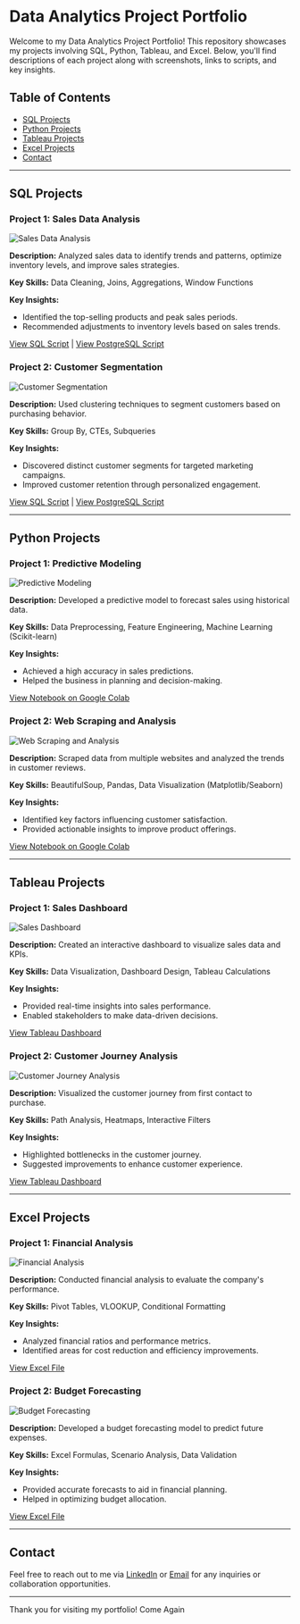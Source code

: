 # Data Analytics Project Portfolio

Welcome to my Data Analytics Project Portfolio! This repository showcases my projects involving SQL, Python, Tableau, and Excel. Below, you'll find descriptions of each project along with screenshots, links to scripts, and key insights.

## Table of Contents
- [SQL Projects](#sql-projects)
- [Python Projects](#python-projects)
- [Tableau Projects](#tableau-projects)
- [Excel Projects](#excel-projects)
- [Contact](#contact)

---

## SQL Projects

### Project 1: Sales Data Analysis
![Sales Data Analysis](path/to/sales-data-analysis-screenshot.png)

**Description:** Analyzed sales data to identify trends and patterns, optimize inventory levels, and improve sales strategies.

**Key Skills:** Data Cleaning, Joins, Aggregations, Window Functions

**Key Insights:**
- Identified the top-selling products and peak sales periods.
- Recommended adjustments to inventory levels based on sales trends.

[View SQL Script](link-to-sales-data-analysis-sql-script) | [View PostgreSQL Script](link-to-sales-data-analysis-postgresql-script)

### Project 2: Customer Segmentation
![Customer Segmentation](path/to/customer-segmentation-screenshot.png)

**Description:** Used clustering techniques to segment customers based on purchasing behavior.

**Key Skills:** Group By, CTEs, Subqueries

**Key Insights:**
- Discovered distinct customer segments for targeted marketing campaigns.
- Improved customer retention through personalized engagement.

[View SQL Script](link-to-customer-segmentation-sql-script) | [View PostgreSQL Script](link-to-customer-segmentation-postgresql-script)

---

## Python Projects

### Project 1: Predictive Modeling
![Predictive Modeling](path/to/predictive-modeling-screenshot.png)

**Description:** Developed a predictive model to forecast sales using historical data.

**Key Skills:** Data Preprocessing, Feature Engineering, Machine Learning (Scikit-learn)

**Key Insights:**
- Achieved a high accuracy in sales predictions.
- Helped the business in planning and decision-making.

[View Notebook on Google Colab](link-to-predictive-modeling-notebook)

### Project 2: Web Scraping and Analysis
![Web Scraping and Analysis](path/to/web-scraping-screenshot.png)

**Description:** Scraped data from multiple websites and analyzed the trends in customer reviews.

**Key Skills:** BeautifulSoup, Pandas, Data Visualization (Matplotlib/Seaborn)

**Key Insights:**
- Identified key factors influencing customer satisfaction.
- Provided actionable insights to improve product offerings.

[View Notebook on Google Colab](link-to-web-scraping-notebook)

---

## Tableau Projects

### Project 1: Sales Dashboard
![Sales Dashboard](path/to/sales-dashboard-screenshot.png)

**Description:** Created an interactive dashboard to visualize sales data and KPIs.

**Key Skills:** Data Visualization, Dashboard Design, Tableau Calculations

**Key Insights:**
- Provided real-time insights into sales performance.
- Enabled stakeholders to make data-driven decisions.

[View Tableau Dashboard](link-to-sales-dashboard)

### Project 2: Customer Journey Analysis
![Customer Journey Analysis](path/to/customer-journey-screenshot.png)

**Description:** Visualized the customer journey from first contact to purchase.

**Key Skills:** Path Analysis, Heatmaps, Interactive Filters

**Key Insights:**
- Highlighted bottlenecks in the customer journey.
- Suggested improvements to enhance customer experience.

[View Tableau Dashboard](link-to-customer-journey-dashboard)

---

## Excel Projects

### Project 1: Financial Analysis
![Financial Analysis](path/to/financial-analysis-screenshot.png)

**Description:** Conducted financial analysis to evaluate the company's performance.

**Key Skills:** Pivot Tables, VLOOKUP, Conditional Formatting

**Key Insights:**
- Analyzed financial ratios and performance metrics.
- Identified areas for cost reduction and efficiency improvements.

[View Excel File](link-to-financial-analysis-excel-file)

### Project 2: Budget Forecasting
![Budget Forecasting](path/to/budget-forecasting-screenshot.png)

**Description:** Developed a budget forecasting model to predict future expenses.

**Key Skills:** Excel Formulas, Scenario Analysis, Data Validation

**Key Insights:**
- Provided accurate forecasts to aid in financial planning.
- Helped in optimizing budget allocation.

[View Excel File](link-to-budget-forecasting-excel-file)

---

## Contact

Feel free to reach out to me via [LinkedIn](your-linkedin-url) or [Email](mailto:your-email@example.com) for any inquiries or collaboration opportunities.

---

Thank you for visiting my portfolio!
Come Again
